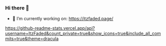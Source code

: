 ### Hi there 👋
- 🔭 I’m currently working on: https://itzfaded.page/

https://github-readme-stats.vercel.app/api?username=ItzFaded&count_private=true&show_icons=true&include_all_commits=true&theme=dracula
